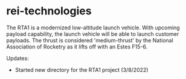 # rei-technologies
The RTA1 is a modernized low-altitude launch vehicle. With upcoming payload capability, the launch vehicle will be able to launch customer payloads. The thrust is considered 'medium-thrust' by the National Association of Rocketry as it lifts off with an Estes F15-6.

Updates: 
- Started new directory for the RTA1 project (3/8/2022)
